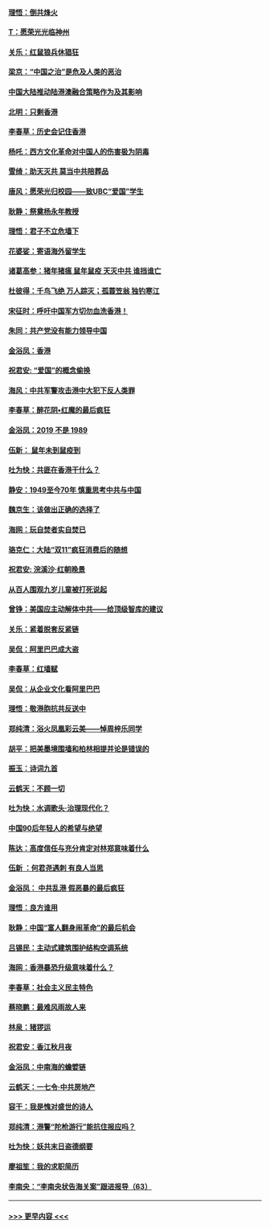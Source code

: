 #### [理悟：倒共烽火](../pages/nsc993/n11668844.md?t=11210822) 
#### [T：愿荣光光临神州](../pages/nsc993/n11668421.md?t=11210822) 
#### [关乐：红鼠狼兵休猖狂](../pages/nsc993/n11668378.md?t=11210822) 
#### [梁京：“中国之治”是危及人类的恶治](../pages/nsc993/n11668328.md?t=11210822) 
#### [中国大陆推动陆港澳融合策略作为及其影响](../pages/nsc993/n11668157.md?t=11210822) 
#### [北明：只剩香港](../pages/nsc993/n11668002.md?t=11210822) 
#### [李春草：历史会记住香港](../pages/nsc993/n11667927.md?t=11210822) 
#### [杨吒：西方文化革命对中国人的伤害极为阴毒](../pages/nsc993/n11664521.md?t=11210822) 
#### [雪绮：助天灭共 莫当中共陪葬品](../pages/nsc993/n11662650.md?t=11210822) 
#### [唐风：愿荣光归校园——致UBC“爱国”学生](../pages/nsc993/n11662194.md?t=11210822) 
#### [耿静：祭奠杨永年教授](../pages/nsc993/n11662514.md?t=11210822) 
#### [理悟：君子不立危墙下](../pages/nsc993/n11662172.md?t=11210822) 
#### [花婆娑：寄语海外留学生](../pages/nsc993/n11662121.md?t=11210822) 
#### [诸葛高参：猪年猪瘟 鼠年鼠疫 天灭中共 谁挡谁亡](../pages/nsc993/n11661980.md?t=11210822) 
#### [杜彼得：千鸟飞绝 万人踪灭；孤蓑笠翁 独钓寒江](../pages/nsc993/n11661170.md?t=11210822) 
#### [宋征时：呼吁中国军方切勿血洗香港！](../pages/nsc993/n11415318.md?t=11210822) 
#### [朱同：共产党没有能力领导中国](../pages/nsc993/n11660421.md?t=11210822) 
#### [金浴凤：香港](../pages/nsc993/n11660419.md?t=11210822) 
#### [祝君安: “爱国”的概念偷换](../pages/nsc993/n11659706.md?t=11210822) 
#### [海风：中共军警攻击港中大犯下反人类罪](../pages/nsc993/n11659632.md?t=11210822) 
#### [李春草：醉花阴•红魔的最后疯狂](../pages/nsc993/n11659287.md?t=11210822) 
#### [金浴凤：2019 不是 1989](../pages/nsc993/n11657663.md?t=11210822) 
#### [伍新： 鼠年未到鼠疫到](../pages/nsc993/n11655098.md?t=11210822) 
#### [吐为快：共匪在香港干什么？](../pages/nsc993/n11654891.md?t=11210822) 
#### [静安：1949至今70年 慎重思考中共与中国](../pages/nsc993/n11651244.md?t=11210822) 
#### [魏京生：该做出正确的选择了](../pages/nsc993/n11653084.md?t=11210822) 
#### [海网：玩自焚者实自焚已](../pages/nsc993/n11652423.md?t=11210822) 
#### [骆克仁：大陆“双11”疯狂消费后的随想](../pages/nsc993/n11652305.md?t=11210822) 
#### [祝君安: 浣溪沙·红朝晚景](../pages/nsc993/n11652258.md?t=11210822) 
#### [从百人围观九岁儿童被打死说起](../pages/nsc993/n11651030.md?t=11210822) 
#### [曾铮：美国应主动解体中共——给顶级智库的建议](../pages/nsc993/n11649888.md?t=11210822) 
#### [关乐：紧着脱套反紧链](../pages/nsc993/n11649069.md?t=11210822) 
#### [吴侃：阿里巴巴成大盗](../pages/nsc993/n11645523.md?t=11210822) 
#### [李春草：红墙赋](../pages/nsc993/n11646389.md?t=11210822) 
#### [吴侃：从企业文化看阿里巴巴](../pages/nsc993/n11645476.md?t=11210822) 
#### [理悟：敬港胞抗共反送中](../pages/nsc993/n11645466.md?t=11210822) 
#### [郑纯清：浴火凤凰彩云美——悼周梓乐同学](../pages/nsc993/n11645155.md?t=11210822) 
#### [胡平：把美墨境围墙和柏林相提并论是错误的](../pages/nsc993/n11645134.md?t=11210822) 
#### [振玉：诗词九首](../pages/nsc993/n11644081.md?t=11210822) 
#### [云鹤天：不顾一切](../pages/nsc993/n11643508.md?t=11210822) 
#### [吐为快：水调歌头·治理现代化？](../pages/nsc993/n11643485.md?t=11210822) 
#### [中国90后年轻人的希望与绝望](../pages/nsc993/n11642317.md?t=11210822) 
#### [陈达：高度信任与充分肯定对林郑意味着什么](../pages/nsc993/n11641441.md?t=11210822) 
#### [伍新 ：何君尧遇刺 有良人当思](../pages/nsc993/n11641503.md?t=11210822) 
#### [金浴凤： 中共乱港  假恶暴的最后疯狂](../pages/nsc993/n11641495.md?t=11210822) 
#### [理悟：良方谁用](../pages/nsc993/n11641463.md?t=11210822) 
#### [耿静：中国“富人翻身闹革命”的最后机会](../pages/nsc993/n11640655.md?t=11210822) 
#### [吕锡民：主动式建筑围护结构空调系统](../pages/nsc993/n11640168.md?t=11210822) 
#### [海网：香港暴恐升级意味着什么？](../pages/nsc993/n11635904.md?t=11210822) 
#### [李春草：社会主义民主特色](../pages/nsc993/n11634657.md?t=11210822) 
#### [蔡晓鹏：最难风雨故人来](../pages/nsc993/n11633145.md?t=11210822) 
#### [林泉：猪猡运](../pages/nsc993/n11631469.md?t=11210822) 
#### [祝君安：香江秋月夜](../pages/nsc993/n11631440.md?t=11210822) 
#### [金浴凤：中南海的蟾嬖链](../pages/nsc993/n11631290.md?t=11210822) 
#### [云鹤天：一七令·中共房地产](../pages/nsc993/n11630084.md?t=11210822) 
#### [容干：我是愧对盛世的诗人](../pages/nsc993/n11630059.md?t=11210822) 
#### [郑纯清：港警“陀枪游行”能抗住报应吗？](../pages/nsc993/n11629999.md?t=11210822) 
#### [吐为快：妖共末日盗德纲要](../pages/nsc993/n11628610.md?t=11210822) 
#### [廖祖笙：我的求职简历](../pages/nsc993/n11628492.md?t=11210822) 
#### [李南央：“李南央状告海关案”跟进报导（63）](../pages/nsc993/n11627039.md?t=11210822) 

----
#### [ >>> 更早内容 <<< ](../indexes/nsc993-earlier.md)
